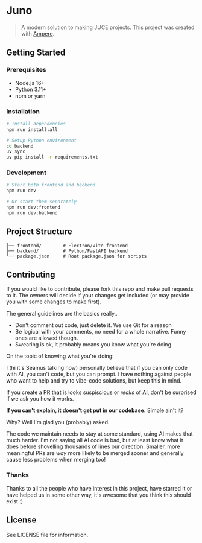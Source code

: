 # Juno

> A modern solution to making JUCE projects.
This project was created with [Ampere](https://github.com/SeamusMullan/ampere).

## Getting Started

### Prerequisites

- Node.js 16+
- Python 3.11+
- npm or yarn

### Installation

```bash
# Install dependencies
npm run install:all

# Setup Python environment
cd backend
uv sync
uv pip install -r requirements.txt
```

### Development

```bash
# Start both frontend and backend
npm run dev

# Or start them separately
npm run dev:frontend
npm run dev:backend
```

## Project Structure

```text
├── frontend/        # Electron/Vite frontend
├── backend/         # Python/FastAPI backend
└── package.json     # Root package.json for scripts
```

## Contributing

If you would like to contribute, please fork this repo and make pull requests to it. The owners will decide if your changes get included (or may provide you with some changes to make first).

The general guidelines are the basics really..

- Don't comment out code, just delete it. We use Git for a reason
- Be logical with your comments, no need for a whole narrative. Funny ones are allowed though.
- Swearing is ok, it probably means you know what you're doing

On the topic of knowing what you're doing:

I (hi it's Seamus talking now) personally believe that if you can only code with AI, you can't code, but you can prompt. I have nothing against people who want to help and try to vibe-code solutions, but keep this in mind.

If you create a PR that is looks suspiscious or *reaks* of AI, don't be surprised if we ask you how it works.

**If you can't explain, it doesn't get put in our codebase.** Simple ain't it?

Why? Well I'm glad you (probably) asked.

The code we maintain needs to stay at some standard, using AI makes that much harder. I'm not saying all AI code is bad, but at least know what it does before shovelling thousands of lines our direction. Smaller, more meaningful PRs are *way* more likely to be merged sooner and generally cause less problems when merging too!

### Thanks

Thanks to all the people who have interest in this project, have starred it or have helped us in some other way, it's awesome that you think this should exist :)

## License

See LICENSE file for information.
